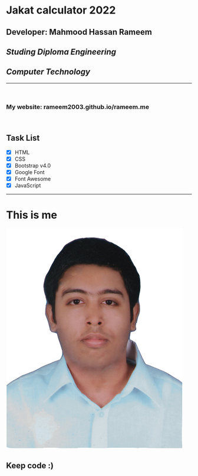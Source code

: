 # Jakat calculator 2022
## Developer: Mahmood Hassan Rameem
## _Studing Diploma Engineering_
## _Computer Technology_

___

<br>

### My website: rameem2003.github.io/rameem.me

<br>



## Task List

- [x] HTML
- [x] CSS
- [x] Bootstrap v4.0
- [x] Google Font
- [x] Font Awesome
- [x] JavaScript
---

# This is me
![profile](./me.jpg)
## Keep code :)

